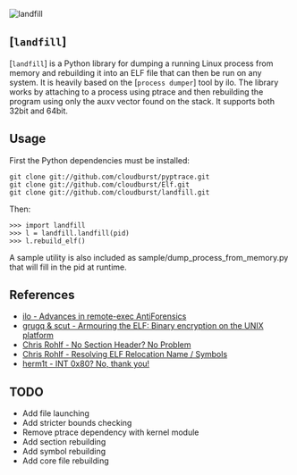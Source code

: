 ![landfill](http://github.com/cloudburst/landfill/tree/master/landfill.png?raw=true)

## [`landfill`]

[`landfill`] is a Python library for dumping a running Linux process from memory and rebuilding it into an ELF file that can then be run on any system.  It is heavily based on the [`process dumper`] tool by ilo.  The library works by attaching to a process using ptrace and then rebuilding the program using only the auxv vector found on the stack.  It supports both 32bit and 64bit.

## Usage

First the Python dependencies must be installed:

    git clone git://github.com/cloudburst/pyptrace.git
    git clone git://github.com/cloudburst/Elf.git
    git clone git://github.com/cloudburst/landfill.git

Then:

    >>> import landfill
    >>> l = landfill.landfill(pid)
    >>> l.rebuild_elf()

A sample utility is also included as sample/dump_process_from_memory.py that will fill in the pid at runtime.

## References

- [ilo - Advances in remote-exec AntiForensics][1]
- [grugq & scut - Armouring the ELF: Binary encryption on the UNIX platform][2]
- [Chris Rohlf - No Section Header? No Problem][3]
- [Chris Rohlf - Resolving ELF Relocation Name / Symbols][4]
- [herm1t - INT 0x80? No, thank you!][5]

[1]: http://www.phrack.org/issues.html?issue=63&id=12
[2]: http://phrack.org/issues.html?issue=58&id=5
[3]: http://em386.blogspot.com/2006/10/elf-no-section-header-no-problem.html
[4]: http://em386.blogspot.com/2006/10/resolving-elf-relocation-name-symbols.html
[5]: http://vx.netlux.org/lib/vhe05.html

## TODO

- Add file launching
- Add stricter bounds checking
- Remove ptrace dependency with kernel module
- Add section rebuilding
- Add symbol rebuilding
- Add core file rebuilding
